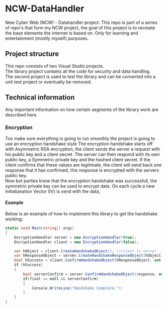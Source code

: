 # NCW-DataHandler
New Cyber Web (NCW) - Datahandler project.
This repo is part of a series of repo's that form my NCW project, the goal of this project is to recreate the base elements the internet is based on.
Only for learning and entertainment (mostly myself) purposes.

## Project structure
This repo consists of two Visual Studio projects.\
The library project contains all the code for security and data handling.\
The second project is used to test the library and can be converted into a unit test project or eventually be removed.

## Technical information
Any important information on how certain segments of the library work are described here.

### Encryption
Too make sure everything is going to run smoothly the project is going to use an encryption handshake style
The encryption handshake starts off with Asymmetric RSA encryption, the client sends the server a request with his public key and a client secret.
The server can then respond with its own public key, a Symmetric private key and the hashed client secret.
If the client confirms that these values are legitimate, the client will send back one response that it has confirmed, this response is encrypted with the servers public key.\
Now bot parties know that the encryption handshake was successfull, the symmetric private key can be used to encrypt data.
On each cycle a new Initializeation Vector (IV) is send with the data,
#### Example
Below is an example of how to implement this library to get the handshake working:
```csharp
static void Main(string[] args)
{
    EncryptionHandler server = new EncryptionHandler(true);
    EncryptionHandler client = new EncryptionHandler(false);

    var hObject = client.CreateHandshakeObject(); //client to server
    var hResponseObject = server.CreateHandshakeResponseObject(hObject); //server to client       
    bool hSuccess = client.ConfirmHandshakeObject(hResponseObject, out HandshakeResponseModel response); //client to server
    if (hSuccess)
    {
        bool serverConfirm = server.ConfirmHandshakeObject(response, out HandshakeResponseModel final); //server to client
        if(final == null && serverConfirm)
        {
            Console.WriteLine("Handshake Complete.");
        }
    }
}
```
